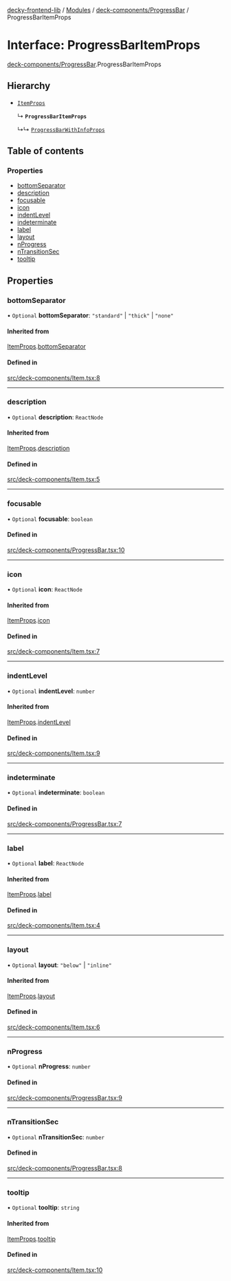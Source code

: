 [decky-frontend-lib](../README.md) / [Modules](../modules.md) / [deck-components/ProgressBar](../modules/deck_components_ProgressBar.md) / ProgressBarItemProps

# Interface: ProgressBarItemProps

[deck-components/ProgressBar](../modules/deck_components_ProgressBar.md).ProgressBarItemProps

## Hierarchy

- [`ItemProps`](deck_components_Item.ItemProps.md)

  ↳ **`ProgressBarItemProps`**

  ↳↳ [`ProgressBarWithInfoProps`](deck_components_ProgressBar.ProgressBarWithInfoProps.md)

## Table of contents

### Properties

- [bottomSeparator](deck_components_ProgressBar.ProgressBarItemProps.md#bottomseparator)
- [description](deck_components_ProgressBar.ProgressBarItemProps.md#description)
- [focusable](deck_components_ProgressBar.ProgressBarItemProps.md#focusable)
- [icon](deck_components_ProgressBar.ProgressBarItemProps.md#icon)
- [indentLevel](deck_components_ProgressBar.ProgressBarItemProps.md#indentlevel)
- [indeterminate](deck_components_ProgressBar.ProgressBarItemProps.md#indeterminate)
- [label](deck_components_ProgressBar.ProgressBarItemProps.md#label)
- [layout](deck_components_ProgressBar.ProgressBarItemProps.md#layout)
- [nProgress](deck_components_ProgressBar.ProgressBarItemProps.md#nprogress)
- [nTransitionSec](deck_components_ProgressBar.ProgressBarItemProps.md#ntransitionsec)
- [tooltip](deck_components_ProgressBar.ProgressBarItemProps.md#tooltip)

## Properties

### bottomSeparator

• `Optional` **bottomSeparator**: ``"standard"`` \| ``"thick"`` \| ``"none"``

#### Inherited from

[ItemProps](deck_components_Item.ItemProps.md).[bottomSeparator](deck_components_Item.ItemProps.md#bottomseparator)

#### Defined in

[src/deck-components/Item.tsx:8](https://github.com/SteamDeckHomebrew/decky-frontend-lib/blob/e167ef5/src/deck-components/Item.tsx#L8)

___

### description

• `Optional` **description**: `ReactNode`

#### Inherited from

[ItemProps](deck_components_Item.ItemProps.md).[description](deck_components_Item.ItemProps.md#description)

#### Defined in

[src/deck-components/Item.tsx:5](https://github.com/SteamDeckHomebrew/decky-frontend-lib/blob/e167ef5/src/deck-components/Item.tsx#L5)

___

### focusable

• `Optional` **focusable**: `boolean`

#### Defined in

[src/deck-components/ProgressBar.tsx:10](https://github.com/SteamDeckHomebrew/decky-frontend-lib/blob/e167ef5/src/deck-components/ProgressBar.tsx#L10)

___

### icon

• `Optional` **icon**: `ReactNode`

#### Inherited from

[ItemProps](deck_components_Item.ItemProps.md).[icon](deck_components_Item.ItemProps.md#icon)

#### Defined in

[src/deck-components/Item.tsx:7](https://github.com/SteamDeckHomebrew/decky-frontend-lib/blob/e167ef5/src/deck-components/Item.tsx#L7)

___

### indentLevel

• `Optional` **indentLevel**: `number`

#### Inherited from

[ItemProps](deck_components_Item.ItemProps.md).[indentLevel](deck_components_Item.ItemProps.md#indentlevel)

#### Defined in

[src/deck-components/Item.tsx:9](https://github.com/SteamDeckHomebrew/decky-frontend-lib/blob/e167ef5/src/deck-components/Item.tsx#L9)

___

### indeterminate

• `Optional` **indeterminate**: `boolean`

#### Defined in

[src/deck-components/ProgressBar.tsx:7](https://github.com/SteamDeckHomebrew/decky-frontend-lib/blob/e167ef5/src/deck-components/ProgressBar.tsx#L7)

___

### label

• `Optional` **label**: `ReactNode`

#### Inherited from

[ItemProps](deck_components_Item.ItemProps.md).[label](deck_components_Item.ItemProps.md#label)

#### Defined in

[src/deck-components/Item.tsx:4](https://github.com/SteamDeckHomebrew/decky-frontend-lib/blob/e167ef5/src/deck-components/Item.tsx#L4)

___

### layout

• `Optional` **layout**: ``"below"`` \| ``"inline"``

#### Inherited from

[ItemProps](deck_components_Item.ItemProps.md).[layout](deck_components_Item.ItemProps.md#layout)

#### Defined in

[src/deck-components/Item.tsx:6](https://github.com/SteamDeckHomebrew/decky-frontend-lib/blob/e167ef5/src/deck-components/Item.tsx#L6)

___

### nProgress

• `Optional` **nProgress**: `number`

#### Defined in

[src/deck-components/ProgressBar.tsx:9](https://github.com/SteamDeckHomebrew/decky-frontend-lib/blob/e167ef5/src/deck-components/ProgressBar.tsx#L9)

___

### nTransitionSec

• `Optional` **nTransitionSec**: `number`

#### Defined in

[src/deck-components/ProgressBar.tsx:8](https://github.com/SteamDeckHomebrew/decky-frontend-lib/blob/e167ef5/src/deck-components/ProgressBar.tsx#L8)

___

### tooltip

• `Optional` **tooltip**: `string`

#### Inherited from

[ItemProps](deck_components_Item.ItemProps.md).[tooltip](deck_components_Item.ItemProps.md#tooltip)

#### Defined in

[src/deck-components/Item.tsx:10](https://github.com/SteamDeckHomebrew/decky-frontend-lib/blob/e167ef5/src/deck-components/Item.tsx#L10)
